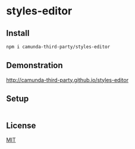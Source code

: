 # styles-editor

## Install

```sh
npm i camunda-third-party/styles-editor
```

## Demonstration

http://camunda-third-party.github.io/styles-editor

## Setup

```html
```

## License

[MIT](./LICENSE)